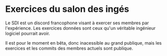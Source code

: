 # Exercices du salon des ingés

Le SDI est un discord francophone visant à exercer ses membres par l'expérience. Les exercices données sont ceux qu'un véritable ingénieur logiciel pourrait avoir.

Il est pour le moment en bêta, donc inacessible au grand publique, mais les exercices et les commits des membres actuels sont publique.
